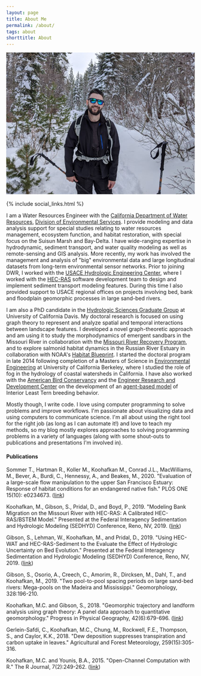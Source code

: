 ```yaml
---
layout: page
title: About Me
permalink: /about/
tags: about
shorttitle: About
---
```


![Michael Koohafkan](/images/mk5.jpg)
<div class="clearfix"></div>
{% include social_links.html %}

I am a Water Resources Engineer with the 
[California Department of Water Resources](https://water.ca.gov),
[Division of Environmental Services](https://water.ca.gov/Programs/Environmental-Services). 
I provide modeling and data analysis support for special studies relating to
water resources management, ecosystem function, and habitat restoration, with special
focus on the Suisun Marsh and Bay-Delta.
I have wide-ranging expertise in hydrodynamic, sediment transport, and
water quality modeling as well as remote-sensing and GIS analysis. More recently,
my work has involved the management and analysis of "big" environmental data and
large longitudinal datasets from long-term environmental sensor networks.
Prior to joining DWR, I worked with the 
[USACE Hydrologic Engineering Center](https://www.hec.usace.army.mil), 
where I worked with the [HEC-RAS](https://www.hec.usace.army.mil/software/hec-ras) 
software development team to design and implement sediment transport 
modeling features. During this time I also provided support to
USACE regional offices on projects involving bed, bank and floodplain 
geomorphic processes in large sand-bed rivers. 

I am also a PhD candidate in the 
[Hydrologic Sciences Graduate Group](http://hsgg.ucdavis.edu) 
at University of California Davis.
My doctoral research is focused on using graph theory to represent 
and analyze spatial and temporal interactions between landscape features.
I developed a novel graph-theoretic approach and am using it to 
study the morphodynamics of emergent sandbars in the Missouri River
in collaboration with the 
[Missouri River Recovery Program](https://www.nwo.usace.army.mil/mrrp/efforts-actions/esh), 
and to explore salmonid habitat dynamics in the Russian River Estuary 
in collaboration with NOAA's 
[Habitat Blueprint](https://www.habitatblueprint.noaa.gov/habitat-focus-areas/russian-river-california/). 
I started the doctoral program in late 2014 following completion of a 
Masters of Science in 
[Environmental Engineering](http://efmh.berkeley.edu) 
at University of California Berkeley, where I studied the role of fog in the 
hydrology of coastal watersheds in California. I have also worked with the 
[American Bird Conservancy](https://abcbirds.org) and the 
[Engineer Research and Development Center](https://www.erdc.usace.army.mil)
on the development of an 
[agent-based model](https://erdc-library.erdc.dren.mil/xmlui/handle/11681/2905) 
of Interior Least Tern breeding behavior. 

Mostly though, I write code. I love using computer programming to 
solve problems and improve workflows. I'm passionate about 
visualizing data and using computers to communicate science. 
I'm all about using the right tool for the right job
(as long as I can automate it!) and love to teach my methods, so 
my blog mostly explores approaches to solving programming 
problems in a variety of languages (along with some shout-outs
to publications and presentations I'm involved in).

#### Publications

Sommer T., Hartman R., Koller M., Koohafkan M., Conrad J.L., MacWilliams, M., Bever, A., Burdi, C., Hennessy, A., and Beakes, M., 2020. "Evaluation of a large-scale flow manipulation to the upper San Francisco Estuary: Response of habitat conditions for an endangered native fish." PLOS ONE 15(10): e0234673. ([link](https://doi.org/10.1371/journal.pone.0234673))

Koohafkan, M., Gibson, S., Pridal, D., and Boyd, P., 2019. "Modeling Bank Migration on the Missouri River with HEC-RAS: A Calibrated HEC-RAS/BSTEM Model." Presented at the Federal Interagency Sedimentation and Hydrologic Modeling (SEDHYD) Conference, Reno, NV, 2019. ([link](/docs/2019-sedwat-232.pdf))

Gibson, S., Lehman, W., Koohafkan, M., and Pridal, D., 2019. "Using HEC-WAT and HEC-RAS-Sediment to the Evaluate the Effect of Hydrologic Uncertainty on Bed Evolution." Presented at the Federal Interagency Sedimentation and Hydrologic Modeling (SEDHYD) Conference, Reno, NV, 2019. ([link](/docs/2019-sedwat-237.pdf))

Gibson, S., Osorio, A., Creech, C., Amorim, R., Dircksen, M., Dahl, T., and Koohafkan, M., 2019. "Two pool-to-pool spacing periods on large sand-bed rivers: Mega-pools on the Madeira and Mississippi." Geomorphology, 328:196-210.

Koohafkan, M.C. and Gibson, S., 2018. "Geomorphic trajectory and landform analysis using graph theory: A panel data approach to quantitative geomorphology." Progress in Physical Geography, 42(6):679-696. ([link](/docs/2018-koohafkan-gibson-ppg-accepted.pdf))

Gerlein-Safdi, C., Koohafkan, M.C., Chung, M., Rockwell, F.E., Thompson, S., and Caylor, K.K., 2018. "Dew deposition suppresses transpiration and carbon uptake in leaves." Agricultural and Forest Meteorology, 259(15):305-316.

Koohafkan, M.C. and Younis, B.A., 2015. "Open-Channel Computation with R." The R Journal, 7(2):249-262. ([link](https://journal.r-project.org/archive/2015-2/koohafkan-younis.pdf))

<!--
Lott, C.A., Railsback, S.F., Sheppard, C.F., and Koohafkan, M.C., 2013. "Developing and Testing TernCOLONY 1.0: An Individual-based Model of Least Tern Reproduction." ERDC/EL CR-13-2, U.S. Army Engineer Research and Development Center, Vicksburg, MS. Dated June 2013, 192 pp.

Koohafkan, M.C., Thompson, S.E., Leonardson, R., and Dufour, A., 2013. "Broad-spectrum monitoring strategies for predicting occult precipitation contribution to water balance in a coastal watershed in California: Ground-truthing, areal monitoring and isotopic analysis of fog in the San Francisco Bay region." Abstract A41E-0102 presented at 2013 Fall Meeting, AGU, San Francisco, Calif., 9-13 Dec.

Koohafkan, M.C., Thompson, S.E., and Hamilton, M.P., 2012. "Predicting Potential Evaporation in Topographically Complex Terrain." Abstract H43C-1347 presented at 2012 Fall Meeting, AGU, San Francisco, Calif., 3-7 Dec.
-->
